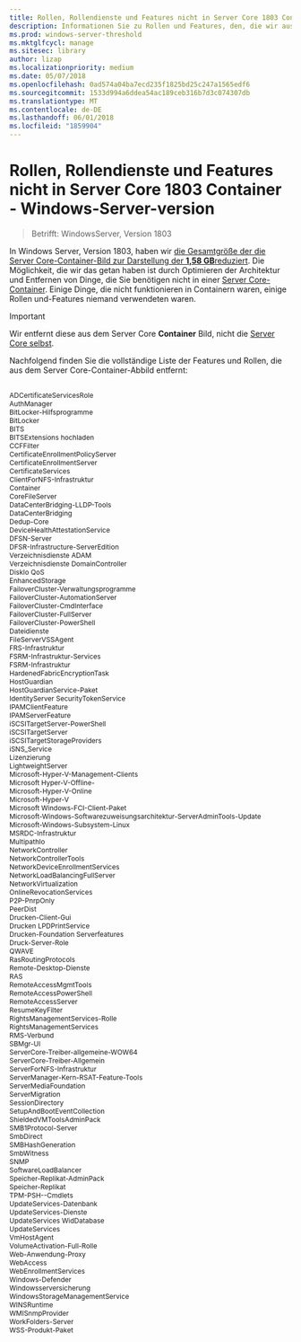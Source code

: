 ```yaml
---
title: Rollen, Rollendienste und Features nicht in Server Core 1803 Container - Windows-Server-version
description: Informationen Sie zu Rollen und Features, den, die wir aus diesem Abbild der Server Core-Container für Windows Server entfernt.
ms.prod: windows-server-threshold
ms.mktglfcycl: manage
ms.sitesec: library
author: lizap
ms.localizationpriority: medium
ms.date: 05/07/2018
ms.openlocfilehash: 0ad574a04ba7ecd235f1825bd25c247a1565edf6
ms.sourcegitcommit: 1533d994a6ddea54ac189ceb316b7d3c074307db
ms.translationtype: MT
ms.contentlocale: de-DE
ms.lasthandoff: 06/01/2018
ms.locfileid: "1859904"
---
```

# <a name="roles-role-services-and-features-not-in-server-core-containers---windows-server-version-1803"></a>Rollen, Rollendienste und Features nicht in Server Core 1803 Container - Windows-Server-version

> Betrifft: WindowsServer, Version 1803

In Windows Server, Version 1803, haben wir [die Gesamtgröße der die Server Core-Container-Bild zur Darstellung der **1,58 GB**reduziert](https://blogs.technet.microsoft.com/virtualization/2018/01/22/a-smaller-windows-server-core-container-with-better-application-compatibility/). Die Möglichkeit, die wir das getan haben ist durch Optimieren der Architektur und Entfernen von Dinge, die Sie benötigen nicht in einer [Server Core-Container](https://docs.microsoft.com/virtualization/windowscontainers/about/). Einige Dinge, die nicht funktionieren in Containern waren, einige Rollen und-Features niemand verwendeten waren. 

> [!IMPORTANT]
> Wir entfernt diese aus dem Server Core **Container** Bild, nicht die [Server Core selbst](server-core-roles-and-services.md). 

Nachfolgend finden Sie die vollständige Liste der Features und Rollen, die aus dem Server Core-Container-Abbild entfernt:

<div style='font-size:9.0pt'>

<br>ADCertificateServicesRole
<br>AuthManager
<br>BitLocker-Hilfsprogramme
<br>BitLocker
<br>BITS
<br>BITSExtensions hochladen
<br>CCFFilter
<br>CertificateEnrollmentPolicyServer
<br>CertificateEnrollmentServer
<br>CertificateServices
<br>ClientForNFS-Infrastruktur
<br>Container
<br>CoreFileServer
<br>DataCenterBridging-LLDP-Tools
<br>DataCenterBridging
<br>Dedup-Core
<br>DeviceHealthAttestationService
<br>DFSN-Server
<br>DFSR-Infrastructure-ServerEdition
<br>Verzeichnisdienste ADAM
<br>Verzeichnisdienste DomainController
<br>DiskIo QoS
<br>EnhancedStorage
<br>FailoverCluster-Verwaltungsprogramme
<br>FailoverCluster-AutomationServer
<br>FailoverCluster-CmdInterface
<br>FailoverCluster-FullServer
<br>FailoverCluster-PowerShell
<br>Dateidienste
<br>FileServerVSSAgent
<br>FRS-Infrastruktur
<br>FSRM-Infrastruktur-Services
<br>FSRM-Infrastruktur
<br>HardenedFabricEncryptionTask
<br>HostGuardian
<br>HostGuardianService-Paket
<br>IdentityServer SecurityTokenService
<br>IPAMClientFeature
<br>IPAMServerFeature
<br>iSCSITargetServer-PowerShell
<br>iSCSITargetServer
<br>iSCSITargetStorageProviders
<br>iSNS_Service
<br>Lizenzierung
<br>LightweightServer
<br>Microsoft-Hyper-V-Management-Clients
<br>Microsoft Hyper-V-Offline-
<br>Microsoft-Hyper-V-Online
<br>Microsoft-Hyper-V
<br>Microsoft Windows-FCI-Client-Paket
<br>Microsoft-Windows-Softwarezuweisungsarchitektur-ServerAdminTools-Update
<br>Microsoft-Windows-Subsystem-Linux
<br>MSRDC-Infrastruktur
<br>MultipathIo
<br>NetworkController
<br>NetworkControllerTools
<br>NetworkDeviceEnrollmentServices
<br>NetworkLoadBalancingFullServer
<br>NetworkVirtualization
<br>OnlineRevocationServices
<br>P2P-PnrpOnly
<br>PeerDist
<br>Drucken-Client-Gui
<br>Drucken LPDPrintService
<br>Drucken-Foundation Serverfeatures
<br>Druck-Server-Role
<br>QWAVE
<br>RasRoutingProtocols
<br>Remote-Desktop-Dienste
<br>RAS
<br>RemoteAccessMgmtTools
<br>RemoteAccessPowerShell
<br>RemoteAccessServer
<br>ResumeKeyFilter
<br>RightsManagementServices-Rolle
<br>RightsManagementServices
<br>RMS-Verbund
<br>SBMgr-UI
<br>ServerCore-Treiber-allgemeine-WOW64
<br>ServerCore-Treiber-Allgemein
<br>ServerForNFS-Infrastruktur
<br>ServerManager-Kern-RSAT-Feature-Tools
<br>ServerMediaFoundation
<br>ServerMigration
<br>SessionDirectory
<br>SetupAndBootEventCollection
<br>ShieldedVMToolsAdminPack
<br>SMB1Protocol-Server
<br>SmbDirect
<br>SMBHashGeneration
<br>SmbWitness
<br>SNMP
<br>SoftwareLoadBalancer
<br>Speicher-Replikat-AdminPack
<br>Speicher-Replikat
<br>TPM-PSH--Cmdlets
<br>UpdateServices-Datenbank
<br>UpdateServices-Dienste
<br>UpdateServices WidDatabase
<br>UpdateServices
<br>VmHostAgent
<br>VolumeActivation-Full-Rolle
<br>Web-Anwendung-Proxy
<br>WebAccess
<br>WebEnrollmentServices
<br>Windows-Defender
<br>Windowsserversicherung
<br>WindowsStorageManagementService
<br>WINSRuntime
<br>WMISnmpProvider
<br>WorkFolders-Server
<br>WSS-Produkt-Paket

</div>